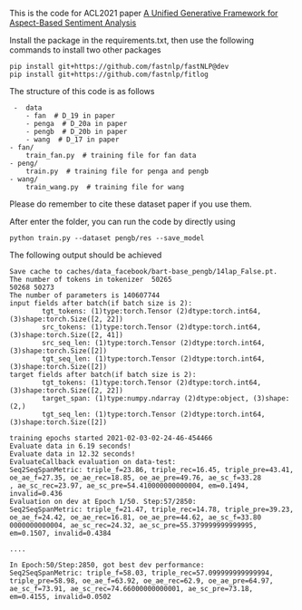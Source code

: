 This is the code for ACL2021 paper [A Unified Generative Framework for Aspect-Based Sentiment Analysis](https://arxiv.org/abs/2106.04300)

Install the package in the requirements.txt, then use the following
commands to install two other packages
```text
pip install git+https://github.com/fastnlp/fastNLP@dev
pip install git+https://github.com/fastnlp/fitlog
```

The structure of this code is as follows
```text
 -  data
    - fan  # D_19 in paper
    - penga  # D_20a in paper
    - pengb  # D_20b in paper
    - wang  # D_17 in paper
- fan/
    train_fan.py  # training file for fan data
- peng/
    train.py  # training file for penga and pengb
- wang/
    train_wang.py  # training file for wang
```
Please do remember to cite these dataset paper if you use them.

After enter the folder, you can run the code by directly using
```shell
python train.py --dataset pengb/res --save_model
```
The following output should be achieved
```text
Save cache to caches/data_facebook/bart-base_pengb/14lap_False.pt.                                                                   
The number of tokens in tokenizer  50265
50268 50273
The number of parameters is 140607744
input fields after batch(if batch size is 2):
        tgt_tokens: (1)type:torch.Tensor (2)dtype:torch.int64, (3)shape:torch.Size([2, 22]) 
        src_tokens: (1)type:torch.Tensor (2)dtype:torch.int64, (3)shape:torch.Size([2, 41]) 
        src_seq_len: (1)type:torch.Tensor (2)dtype:torch.int64, (3)shape:torch.Size([2]) 
        tgt_seq_len: (1)type:torch.Tensor (2)dtype:torch.int64, (3)shape:torch.Size([2]) 
target fields after batch(if batch size is 2):
        tgt_tokens: (1)type:torch.Tensor (2)dtype:torch.int64, (3)shape:torch.Size([2, 22]) 
        target_span: (1)type:numpy.ndarray (2)dtype:object, (3)shape:(2,) 
        tgt_seq_len: (1)type:torch.Tensor (2)dtype:torch.int64, (3)shape:torch.Size([2]) 

training epochs started 2021-02-03-02-24-46-454466
Evaluate data in 6.19 seconds!                                                                                                       
Evaluate data in 12.32 seconds!                                                                                                      
EvaluateCallback evaluation on data-test:                                                                                            
Seq2SeqSpanMetric: triple_f=23.86, triple_rec=16.45, triple_pre=43.41, oe_ae_f=27.35, oe_ae_rec=18.85, oe_ae_pre=49.76, ae_sc_f=33.28
, ae_sc_rec=23.97, ae_sc_pre=54.410000000000004, em=0.1494, invalid=0.436
Evaluation on dev at Epoch 1/50. Step:57/2850:                                                                                       
Seq2SeqSpanMetric: triple_f=21.47, triple_rec=14.78, triple_pre=39.23, oe_ae_f=24.42, oe_ae_rec=16.81, oe_ae_pre=44.62, ae_sc_f=33.80
0000000000004, ae_sc_rec=24.32, ae_sc_pre=55.379999999999995, em=0.1507, invalid=0.4384

....

In Epoch:50/Step:2850, got best dev performance:
Seq2SeqSpanMetric: triple_f=58.03, triple_rec=57.099999999999994, triple_pre=58.98, oe_ae_f=63.92, oe_ae_rec=62.9, oe_ae_pre=64.97, ae_sc_f=73.91, ae_sc_rec=74.66000000000001, ae_sc_pre=73.18, em=0.4155, invalid=0.0502
```

